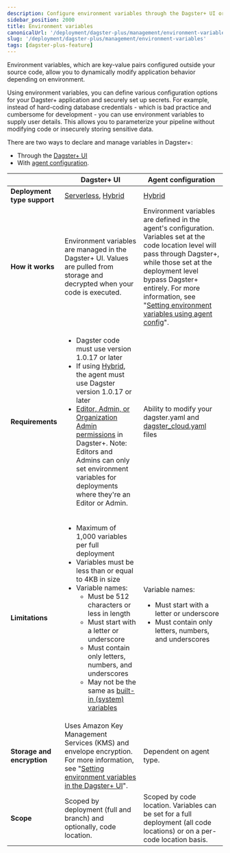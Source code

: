 ```yaml
---
description: Configure environment variables through the Dagster+ UI or with agent configuration to dynamically modify application behavior depending on environment.
sidebar_position: 2000
title: Environment variables
canonicalUrl: '/deployment/dagster-plus/management/environment-variables'
slug: '/deployment/dagster-plus/management/environment-variables'
tags: [dagster-plus-feature]
---
```


Environment variables, which are key-value pairs configured outside your source code, allow you to dynamically modify application behavior depending on environment.

Using environment variables, you can define various configuration options for your Dagster+ application and securely set up secrets. For example, instead of hard-coding database credentials - which is bad practice and cumbersome for development - you can use environment variables to supply user details. This allows you to parameterize your pipeline without modifying code or insecurely storing sensitive data.

There are two ways to declare and manage variables in Dagster+:

- Through the [Dagster+ UI](/deployment/dagster-plus/management/environment-variables/dagster-ui)
- With [agent configuration](/deployment/dagster-plus/management/environment-variables/agent-config).

|                             | Dagster+ UI                                                                                                                                                                                                                                                                                                                                                                                                                                                  | Agent configuration                                                                                                                                                                                                                                                                                                                                            |
| --------------------------- | ------------------------------------------------------------------------------------------------------------------------------------------------------------------------------------------------------------------------------------------------------------------------------------------------------------------------------------------------------------------------------------------------------------------------------------------------------------ | -------------------------------------------------------------------------------------------------------------------------------------------------------------------------------------------------------------------------------------------------------------------------------------------------------------------------------------------------------------- |
| **Deployment type support** | [Serverless](/deployment/dagster-plus/serverless), [Hybrid](/deployment/dagster-plus/hybrid)                                                                                                                                                                                                                                                                                                                                                                 | [Hybrid](/deployment/dagster-plus/hybrid)                                                                                                                                                                                                                                                                                                                      |
| **How it works**            | Environment variables are managed in the Dagster+ UI. Values are pulled from storage and decrypted when your code is executed.                                                                                                                                                                                                                                                                                                                               | Environment variables are defined in the agent's configuration. Variables set at the code location level will pass through Dagster+, while those set at the deployment level bypass Dagster+ entirely. For more information, see "[Setting environment variables using agent config](/deployment/dagster-plus/management/environment-variables/agent-config)". |
| **Requirements**            | <ul><li>Dagster code must use version 1.0.17 or later</li><li>If using [Hybrid](/deployment/dagster-plus/hybrid), the agent must use Dagster version 1.0.17 or later</li><li>[Editor, Admin, or Organization Admin permissions](/deployment/dagster-plus/authentication-and-access-control/rbac/user-roles-permissions) in Dagster+. Note: Editors and Admins can only set environment variables for deployments where they're an Editor or Admin.</li></ul> | Ability to modify your dagster.yaml and [dagster_cloud.yaml](/deployment/code-locations/dagster-cloud-yaml) files                                                                                                                                                                                                                                              |
| **Limitations**             | <ul><li>Maximum of 1,000 variables per full deployment</li><li>Variables must be less than or equal to 4KB in size</li><li>Variable names:<ul><li>Must be 512 characters or less in length</li><li>Must start with a letter or underscore</li><li>Must contain only letters, numbers, and underscores</li><li>May not be the same as [built-in (system) variables](/deployment/dagster-plus/management/environment-variables/built-in)</li></ul></li></ul>   | Variable names: <ul><li>Must start with a letter or underscore</li><li>Must contain only letters, numbers, and underscores</li></ul>                                                                                                                                                                                                                           |
| **Storage and encryption**  | Uses Amazon Key Management Services (KMS) and envelope encryption. For more information, see "[Setting environment variables in the Dagster+ UI](/deployment/dagster-plus/management/environment-variables/dagster-ui#storage-and-encryption)".                                                                                                                                                                                                              | Dependent on agent type.                                                                                                                                                                                                                                                                                                                                       |
| **Scope**                   | Scoped by deployment (full and branch) and optionally, code location.                                                                                                                                                                                                                                                                                                                                                                                        | Scoped by code location. Variables can be set for a full deployment (all code locations) or on a per-code location basis.                                                                                                                                                                                                                                      |
